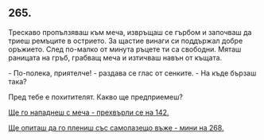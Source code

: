 ## 265.

Трескаво пропълзяваш към меча, извръщаш се гърбом и започваш
да триеш ремъците в острието. За щастие винаги си поддържал добре
оръжието. След по-малко от минута ръцете ти са свободни. Мяташ
раницата на гръб, грабващ меча и изтичваш навън от къщата.

\- По-полека, приятелче! - раздава се глас от сенките. - На къде
бързаш така?

Пред тебе е похитителят. Какво ще предприемеш?

[Ще го нападнеш с меча - прехвърли се на 142.](./142)

[Ще опиташ да го плениш със самолазещо въже - мини на 268.](./268)
